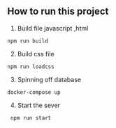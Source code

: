 ## How to run this project 

1. Build file javascript ,html 
```
npm run build

```
2. Build css file
```
npm run loadcss
```

3. Spinning off database
```
docker-compose up
```
4. Start the sever

```
 npm run start
```
